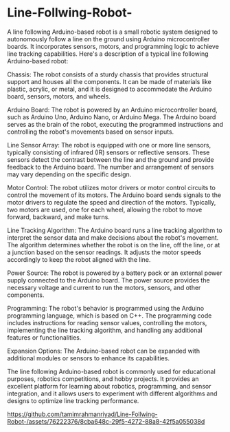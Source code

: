 # Line-Follwing-Robot-
A line following Arduino-based robot is a small robotic system designed to autonomously follow a line on the ground using Arduino microcontroller boards. 
It incorporates sensors, motors, and programming logic to achieve line tracking capabilities. Here's a description of a typical line following Arduino-based robot:

Chassis: The robot consists of a sturdy chassis that provides structural support and houses all the components. It can be made of materials like plastic, acrylic, or metal, and it is designed to accommodate the Arduino board, sensors, motors, and wheels.

Arduino Board: The robot is powered by an Arduino microcontroller board, such as Arduino Uno, Arduino Nano, or Arduino Mega. The Arduino board serves as the brain of the robot, executing the programmed instructions and controlling the robot's movements based on sensor inputs.

Line Sensor Array: The robot is equipped with one or more line sensors, typically consisting of infrared (IR) sensors or reflective sensors. These sensors detect the contrast between the line and the ground and provide feedback to the Arduino board. The number and arrangement of sensors may vary depending on the specific design.

Motor Control: The robot utilizes motor drivers or motor control circuits to control the movement of its motors. The Arduino board sends signals to the motor drivers to regulate the speed and direction of the motors. Typically, two motors are used, one for each wheel, allowing the robot to move forward, backward, and make turns.

Line Tracking Algorithm: The Arduino board runs a line tracking algorithm to interpret the sensor data and make decisions about the robot's movement. The algorithm determines whether the robot is on the line, off the line, or at a junction based on the sensor readings. It adjusts the motor speeds accordingly to keep the robot aligned with the line.

Power Source: The robot is powered by a battery pack or an external power supply connected to the Arduino board. The power source provides the necessary voltage and current to run the motors, sensors, and other components.

Programming: The robot's behavior is programmed using the Arduino programming language, which is based on C++. The programming code includes instructions for reading sensor values, controlling the motors, implementing the line tracking algorithm, and handling any additional features or functionalities.

Expansion Options: The Arduino-based robot can be expanded with additional modules or sensors to enhance its capabilities. 

The line following Arduino-based robot is commonly used for educational purposes, robotics competitions, and hobby projects. It provides an excellent platform for learning about robotics, programming, and sensor integration, and it allows users to experiment with different algorithms and designs to optimize line tracking performance.




https://github.com/tamimrahmanriyad/Line-Follwing-Robot-/assets/76222376/8cba648c-29f5-4272-88a8-42f5a055038d

